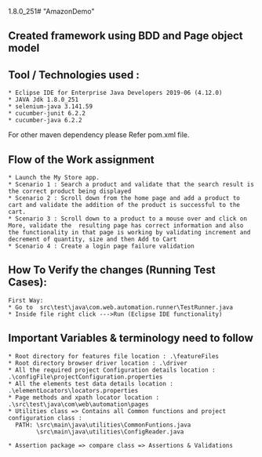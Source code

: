 1.8.0_251# "AmazonDemo" 

## Created framework using BDD and Page object model

## Tool / Technologies used :
```
* Eclipse IDE for Enterprise Java Developers 2019-06 (4.12.0)
* JAVA Jdk 1.8.0_251 
* selenium-java 3.141.59 
* cucumber-junit 6.2.2
* cucumber-java 6.2.2
```

For other maven dependency please Refer pom.xml file.

## Flow of the Work assignment
```
* Launch the My Store app.
* Scenario 1 : Search a product and validate that the search result is the correct product being displayed
* Scenario 2 : Scroll down from the home page and add a product to cart and validate the addition of the product is successful to the cart.
* Scenario 3 : Scroll down to a product to a mouse over and click on More, validate the  resulting page has correct information and also the functionality in that page is working by validating increment and decrement of quantity, size and then Add to Cart
* Scenario 4 : Create a login page failure validation
```

## How To Verify the changes (Running Test Cases): 

```
First Way:
* Go to  src\test\java\com.web.automation.runner\TestRunner.java
* Inside file right click --->Run (Eclipse IDE functionality)

```

## Important Variables & terminology need to follow

```
* Root directory for features file location : .\featureFiles
* Root directory browser driver location : .\driver
* All the required project Configuration details location : .\configFile\projectConfiguration.properties
* All the elements test data details location : .\elementLocators\locators.properties
* Page methods and xpath locator location : .\src\test\java\com\web\automation\pages
* Utilities class => Contains all Common functions and project configuration class :
  PATH: \src\main\java\utilities\CommonFuntions.java 
        \src\main\java\utilities\ConfigReader.java
  
* Assertion package => compare class => Assertions & Validations 
```

   
